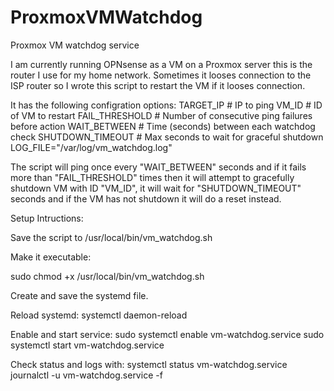 # ProxmoxVMWatchdog
Proxmox VM watchdog service

I am currently running OPNsense as a VM on a Proxmox server this is the router I use for my home network.
Sometimes it looses connection to the ISP router so I wrote this script to restart the VM if it looses connection.

It has the following configration options:
TARGET_IP                # IP to ping
VM_ID                    # ID of VM to restart
FAIL_THRESHOLD           # Number of consecutive ping failures before action
WAIT_BETWEEN             # Time (seconds) between each watchdog check
SHUTDOWN_TIMEOUT         # Max seconds to wait for graceful shutdown
LOG_FILE="/var/log/vm_watchdog.log"

The script will ping  once every "WAIT_BETWEEN" seconds and if it fails more than "FAIL_THRESHOLD" times then it will attempt to gracefully shutdown VM with ID "VM_ID", it will wait for "SHUTDOWN_TIMEOUT" seconds and if the VM has not shutdown it will do a reset instead.

Setup Intructions:

Save the script to /usr/local/bin/vm_watchdog.sh

Make it executable:

sudo chmod +x /usr/local/bin/vm_watchdog.sh

Create and save the systemd file.

Reload systemd:
systemctl daemon-reload

Enable and start service:
sudo systemctl enable vm-watchdog.service
sudo systemctl start vm-watchdog.service

Check status and logs with:
systemctl status vm-watchdog.service
journalctl -u vm-watchdog.service -f
